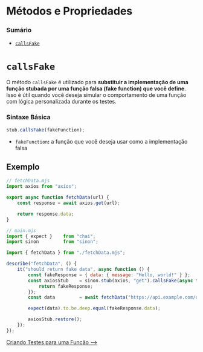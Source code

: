 # Métodos e Propriedades

### Sumário

- [`callsFake`](#callsfake)

# <a id="callsfake">`callsFake`</a>

O método `callsFake` é utilizado para **substituir a implementação de uma função stubada por uma função falsa (fake function) que você define**. Isso é útil quando você deseja simular o comportamento de uma função com lógica personalizada durante os testes.

### Sintaxe Básica

```JavaScript
stub.callsFake(fakeFunction);
```

- `fakeFunction`**:** a função que você deseja usar como a implementação falsa

## Exemplo

```JavaScript
// fetchData.mjs
import axios from "axios";

export async function fetchData(url) {
    const response = await axios.get(url);

    return response.data;
}

// main.mjs
import { expect }    from "chai";
import sinon         from "sinon";

import { fetchData } from "./fetchData.mjs";

describe("fetchData", () {
    it("should return fake data", async function () {
        const fakeResponse = { data: { message: "Hello, world!" } };
        const axiosStub    = sinon.stub(axios, "get").callsFake(async function () {
            return fakeResponse;
        });
        const data         = await fetchData("https://api.example.com/data");

        expect(data).to.be.deep.equal(fakeResponse.data);

        axiosStub.restore();
    });
});
```

[Criando Testes para uma Função -->](../criando-testes-funcao.md)